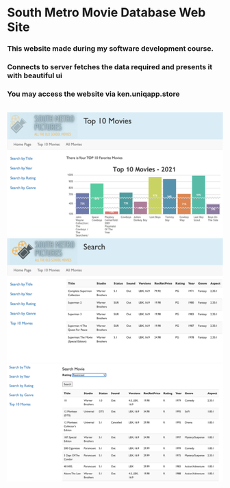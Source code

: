 # South Metro Movie Database Web Site

### This website made during my software development course.<br>
### Connects to server fetches the data required and presents it with beautiful ui<br>
### You may access the website via ken.uniqapp.store<br>
<br>

<img src="shot/1.png" alt="Screenshot">
<img src="shot/2.png" alt="Screenshot">
<img src="shot/3.png" alt="Screenshot">
